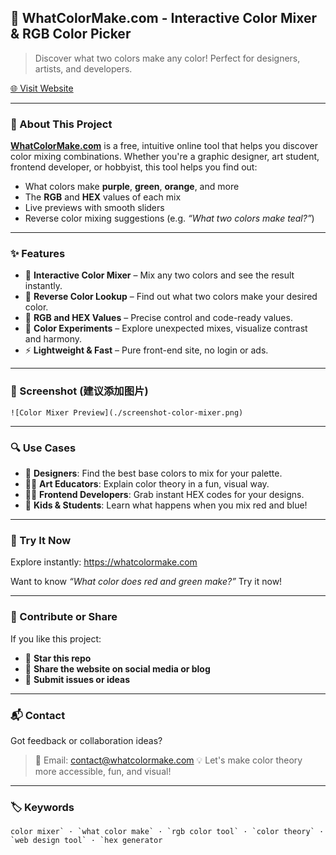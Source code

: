 ## 🎨 WhatColorMake.com - Interactive Color Mixer & RGB Color Picker

> Discover what two colors make any color! Perfect for designers, artists, and developers.

[🌐 Visit Website](https://whatcolormake.com)

------

### 🧠 About This Project

**[WhatColorMake.com](https://whatcolormake.com)** is a free, intuitive online tool that helps you discover color mixing combinations. Whether you're a graphic designer, art student, frontend developer, or hobbyist, this tool helps you find out:

- What colors make **purple**, **green**, **orange**, and more
- The **RGB** and **HEX** values of each mix
- Live previews with smooth sliders
- Reverse color mixing suggestions (e.g. *“What two colors make teal?”*)

------

### ✨ Features

- 🎨 **Interactive Color Mixer** – Mix any two colors and see the result instantly.
- 📌 **Reverse Color Lookup** – Find out what two colors make your desired color.
- 🌈 **RGB and HEX Values** – Precise control and code-ready values.
- 🧪 **Color Experiments** – Explore unexpected mixes, visualize contrast and harmony.
- ⚡ **Lightweight & Fast** – Pure front-end site, no login or ads.

------

### 📸 Screenshot (建议添加图片)

```
![Color Mixer Preview](./screenshot-color-mixer.png)
```

------

### 🔍 Use Cases

- 🎨 **Designers**: Find the best base colors to mix for your palette.
- 👩‍🏫 **Art Educators**: Explain color theory in a fun, visual way.
- 🧑‍💻 **Frontend Developers**: Grab instant HEX codes for your designs.
- 👧 **Kids & Students**: Learn what happens when you mix red and blue!

------

### 🚀 Try It Now

Explore instantly: https://whatcolormake.com

Want to know *“What color does red and green make?”* Try it now!

------

### 🤝 Contribute or Share

If you like this project:

- 🌟 **Star this repo**
- 🔗 **Share the website on social media or blog**
- 🧩 **Submit issues or ideas**

------

### 📬 Contact

Got feedback or collaboration ideas?

> 📧 Email: contact@whatcolormake.com
>  💡 Let's make color theory more accessible, fun, and visual!

------

### 🏷️ Keywords

```
color mixer` · `what color make` · `rgb color tool` · `color theory` · `web design tool` · `hex generator
```
